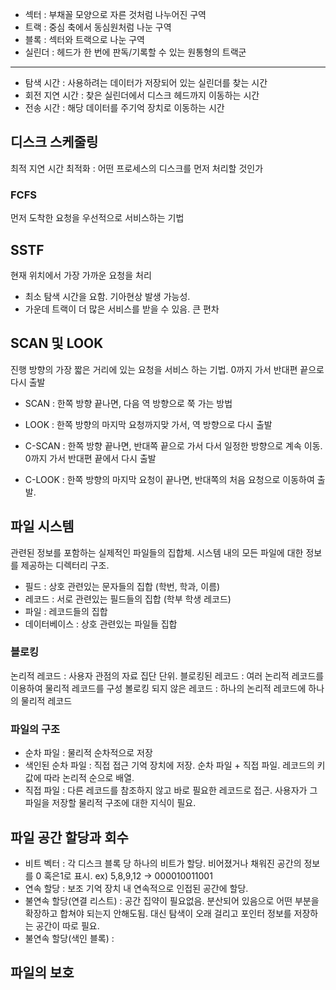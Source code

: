 - 섹터 : 부채꼴 모양으로 자른 것처럼 나누어진 구역
- 트랙 : 중심 축에서 동심원처럼 나눈 구역
- 블록 : 섹터와 트랙으로 나눈 구역
- 실린더 : 헤드가 한 번에 판독/기록할 수 있는 원통형의 트랙군

---

- 탐색 시간 : 사용하려는 데이터가 저장되어 있는 실린더를 찾는 시간
- 회전 지연 시간 : 찾은 실린더에서 디스크 헤드까지 이동하는 시간
- 전송 시간 : 해당 데이터를 주기억 장치로 이동하는 시간

## 디스크 스케줄링

최적 지연 시간 최적화 : 어떤 프로세스의 디스크를 먼저 처리할 것인가

### FCFS

먼저 도착한 요청을 우선적으로 서비스하는 기법

## SSTF

현재 위치에서 가장 가까운 요청을 처리

- 최소 탐색 시간을 요함. 기아현상 발생 가능성.
- 가운데 트랙이 더 많은 서비스를 받을 수 있음. 큰 편차

## SCAN 및 LOOK

진행 방향의 가장 짧은 거리에 있는 요청을 서비스 하는 기법. 0까지 가서 반대편 끝으로 다시 출발

- SCAN : 한쪽 방향 끝나면, 다음 역 방향으로 쭉 가는 방법
- LOOK : 한쪽 방향의 마지막 요청까지맞 가서, 역 방향으로 다시 출발

- C-SCAN : 한쪽 방향 끝나면, 반대쪽 끝으로 가서 다서 일정한 방향으로 계속 이동. 0까지 가서 반대편 끝에서 다시 출발
- C-LOOK : 한쪽 방향의 마지막 요청이 끝나면, 반대쪽의 처음 요청으로 이동하여 출발.

## 파일 시스템

관련된 정보를 포함하는 실제적인 파일들의 집합체. 시스템 내의 모든 파일에 대한 정보를 제공하는 디렉터리 구조.

- 필드 : 상호 관련있는 문자들의 집합 (학번, 학과, 이름)
- 레코드 : 서로 관련있는 필드들의 집합 (학부 학생 레코드)
- 파일 : 레코드들의 집합
- 데이터베이스 : 상호 관련있는 파일들 집합

### 블로킹

논리적 레코드 : 사용자 관점의 자료 집단 단위.
블로킹된 레코드 : 여러 논리적 레코드를 이용하여 물리적 레코드를 구성
볼로킹 되지 않은 레코드 : 하나의 논리적 레코드에 하나의 물리적 레코드

### 파일의 구조

- 순차 파일 : 물리적 순차적으로 저장
- 색인된 순차 파일 : 직접 접근 기억 장치에 저장. 순차 파일 + 직접 파일. 레코드의 키 값에 따라 논리적 순으로 배열.
- 직접 파일 : 다른 레코드를 참조하지 않고 바로 필요한 레코드로 접근. 사용자가 그 파일을 저장할 물리적 구조에 대한 지식이 필요.

## 파일 공간 할당과 회수

- 비트 벡터 : 각 디스크 블록 당 하나의 비트가 할당. 비어졌거나 채워진 공간의 정보를 0 혹은1로 표시. ex) 5,8,9,12 -> 000010011001
- 연속 할당 : 보조 기억 장치 내 연속적으로 인접된 공간에 할당.
- 불연속 할당(연결 리스트) : 공간 집약이 필요없음. 분산되어 있음으로 어떤 부분을 확장하고 합쳐야 되는지 안해도됨. 대신 탐색이 오래 걸리고 포인터 정보를 저장하는 공간이 따로 필요.
- 불연속 할당(색인 블록) :

## 파일의 보호
